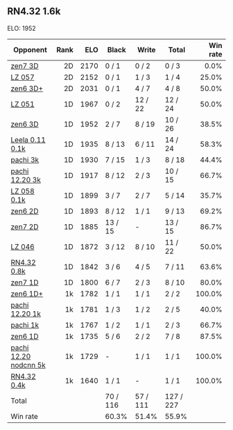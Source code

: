 ## RN4.32 1.6k ##

ELO: 1952

Opponent | Rank | ELO | Black | Write | Total | Win rate
---------|-----:|----:|-------|-------|-------|-------:
[zen7 3D](zen7%203D.md) | 2D | 2170 | 0 / 1 | 0 / 2 | 0 / 3 | 0.0%
[LZ 057](LZ%20057.md) | 2D | 2152 | 0 / 1 | 1 / 3 | 1 / 4 | 25.0%
[zen6 3D+](zen6%203D+.md) | 2D | 2031 | 0 / 1 | 4 / 7 | 4 / 8 | 50.0%
[LZ 051](LZ%20051.md) | 1D | 1967 | 0 / 2 | 12 / 22 | 12 / 24 | 50.0%
[zen6 3D](zen6%203D.md) | 1D | 1952 | 2 / 7 | 8 / 19 | 10 / 26 | 38.5%
[Leela 0.11 0.1k](Leela%200.11%200.1k.md) | 1D | 1935 | 8 / 13 | 6 / 11 | 14 / 24 | 58.3%
[pachi 3k](pachi%203k.md) | 1D | 1930 | 7 / 15 | 1 / 3 | 8 / 18 | 44.4%
[pachi 12.20 3k](pachi%2012.20%203k.md) | 1D | 1917 | 8 / 12 | 2 / 3 | 10 / 15 | 66.7%
[LZ 058 0.1k](LZ%20058%200.1k.md) | 1D | 1899 | 3 / 7 | 2 / 7 | 5 / 14 | 35.7%
[zen6 2D](zen6%202D.md) | 1D | 1893 | 8 / 12 | 1 / 1 | 9 / 13 | 69.2%
[zen7 2D](zen7%202D.md) | 1D | 1885 | 13 / 15 | - | 13 / 15 | 86.7%
[LZ 046](LZ%20046.md) | 1D | 1872 | 3 / 12 | 8 / 10 | 11 / 22 | 50.0%
[RN4.32 0.8k](RN4.32%200.8k.md) | 1D | 1842 | 3 / 6 | 4 / 5 | 7 / 11 | 63.6%
[zen7 1D](zen7%201D.md) | 1D | 1800 | 6 / 7 | 2 / 3 | 8 / 10 | 80.0%
[zen6 1D+](zen6%201D+.md) | 1k | 1782 | 1 / 1 | 1 / 1 | 2 / 2 | 100.0%
[pachi 12.20 1k](pachi%2012.20%201k.md) | 1k | 1781 | 1 / 3 | 1 / 2 | 2 / 5 | 40.0%
[pachi 1k](pachi%201k.md) | 1k | 1767 | 1 / 2 | 1 / 1 | 2 / 3 | 66.7%
[zen6 1D](zen6%201D.md) | 1k | 1735 | 5 / 6 | 2 / 2 | 7 / 8 | 87.5%
[pachi 12.20 nodcnn 5k](pachi%2012.20%20nodcnn%205k.md) | 1k | 1729 | - | 1 / 1 | 1 / 1 | 100.0%
[RN4.32 0.4k](RN4.32%200.4k.md) | 1k | 1640 | 1 / 1 | - | 1 / 1 | 100.0%
Total | | | 70 / 116 | 57 / 111 | 127 / 227 | 
Win rate| | | 60.3% | 51.4% | 55.9% | 
